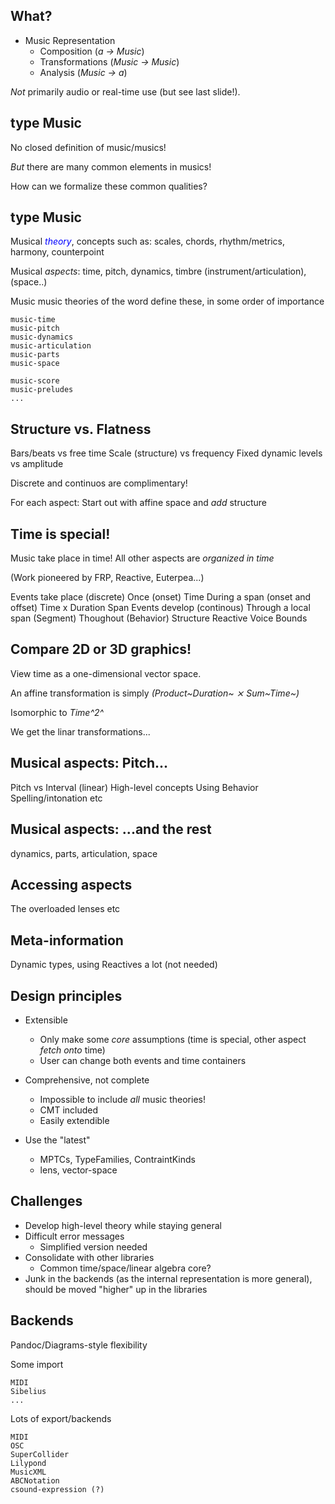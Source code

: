 

## What?

* Music Representation
    - Composition (*a → Music*)
    - Transformations (*Music → Music*)
    - Analysis (*Music → a*)

*Not* primarily audio or real-time use (but see last slide!).

## type Music

No closed definition of music/musics!

*But* there are many common elements in musics!

  How can we formalize these common qualities?

## type Music

Musical <a style="color:blue">*theory*</a>, concepts such as: scales, chords, rhythm/metrics, harmony, counterpoint

Musical *aspects*: time, pitch, dynamics, timbre (instrument/articulation), (space..)

Music music theories of the word define these, in some order of importance

    music-time
    music-pitch
    music-dynamics
    music-articulation
    music-parts
    music-space
    
    music-score
    music-preludes
    ...

## Structure vs. Flatness

Bars/beats vs free time
Scale (structure) vs frequency
Fixed dynamic levels vs amplitude

Discrete and continuos are complimentary!

For each aspect: Start out with affine space and *add* structure

## Time is special!

  Music take place in time!
  All other aspects are *organized in time*

  (Work pioneered by FRP, Reactive, Euterpea...)
  
  Events take place (discrete)
    Once (onset)
      Time
    During a span (onset and offset)
      Time x Duration
      Span
  Events develop (continous)
    Through a local span (Segment)
    Thoughout (Behavior)
  Structure
    Reactive
    Voice
    Bounds
  
## Compare 2D or 3D graphics!

View time as a one-dimensional vector space.

An affine transformation is simply *(Product~Duration~ ⨯ Sum~Time~)*

Isomorphic to *Time^2^*

We get the linar transformations...

## Musical aspects: Pitch...
  Pitch vs Interval (linear)
  High-level concepts
  Using Behavior
  Spelling/intonation etc

## Musical aspects: ...and the rest

dynamics, parts, articulation, space

## Accessing aspects

The overloaded lenses etc

## Meta-information

Dynamic types, using Reactives a lot (not needed)


## Design principles

- Extensible
    - Only make some *core* assumptions (time is special, other aspect *fetch onto* time)
    - User can change both events and time containers

- Comprehensive, not complete
    - Impossible to include *all* music theories!
    - CMT included
    - Easily extendible

- Use the "latest"
    - MPTCs, TypeFamilies, ContraintKinds
  - lens, vector-space


## Challenges

- Develop high-level theory while staying general
- Difficult error messages
    - Simplified version needed
- Consolidate with other libraries
    - Common time/space/linear algebra core?
- Junk in the backends (as the internal representation is more general), should be moved "higher" up in the libraries

## Backends

Pandoc/Diagrams-style flexibility

  Some import

    MIDI
    Sibelius
    ...
  Lots of export/backends

    MIDI
    OSC
    SuperCollider
    Lilypond
    MusicXML
    ABCNotation
    csound-expression (?)

